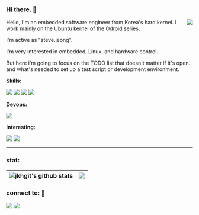### Hi there. 👋

<!--
**jkhgit/jkhgit** is a ✨ _special_ ✨ repository because its `README.md` (this file) appears on your GitHub profile.

Here are some ideas to get you started:

- 🔭 I’m currently working on ...
- 🌱 I’m currently learning ...
- 👯 I’m looking to collaborate on ...
- 🤔 I’m looking for help with ...
- 💬 Ask me about ...
- 📫 How to reach me: ...
- 😄 Pronouns: ...
- ⚡ Fun fact: ...
-->

<a href="https://github.com/jkhgit"><img align="right" src="https://hits.seeyoufarm.com/api/count/incr/badge.svg?url=https%3A%2F%2Fgithub.com%2Fgjbae1212%2Fhit-counter&count_bg=%2379C83D&title_bg=%230F0F0F&icon=&icon_color=%23E7E7E7&title=hits&edge_flat=false"/></a>


Hello, I'm an embedded software engineer from Korea's hard kernel. I work mainly on the Ubuntu kernel of the Odroid series.

I'm active as "steve.jeong".

I'm very interested in embedded, Linux, and hardware control.

But here i'm going to focus on the TODO list that doesn't matter if it's open. and what's needed to set up a test script or development environment.


**Skills:**

<a><img src="https://img.shields.io/badge/C/C++-00599c?style=flat-square&logo=C&logoColor=white"/></a>
<a><img src="https://img.shields.io/badge/Python-3776ab?style=flat-square&logo=Python&logoColor=white"/></a>
<a><img src="https://img.shields.io/badge/Linux-fcc624?style=flat-square&logo=Linux&logoColor=white"/></a>
<a><img src="https://img.shields.io/badge/Gnu Bash-4eaa25?style=flat-square&logo=Gnu Bash&logoColor=white"/></a>

**Devops:**

<a><img src="https://img.shields.io/badge/Ubuntu-e95420?style=flat-square&logo=Ubuntu&logoColor=white"/></a>

**Interesting:**

<a><img src="https://img.shields.io/badge/ROS2-22314e?style=flat-square&logo=ROS&logoColor=white"/></a>
<a><img src="https://img.shields.io/badge/Docker-2496ed?style=flat-square&logo=Docker&logoColor=white"/></a>

<hr>

### stat:

| <img align="center" src="https://github-readme-stats.vercel.app/api?username=jkhgit&show_  icons=true&include_all_commits=true&theme=vue&hide_border=true" alt="jkhgit's github stats" /> | <img align="center" src="https://github-readme-stats.vercel.app/api/top-langs/?username=jkhgit&layout=compact&theme=vue&hide_border=true" /> |
| ------------- | ------------- |


### connect to: 💬
<a href="https://github.com/jkhgit" target="_blank"><img src="https://img.shields.io/badge/github-181717?style=flat-square&logo=GitHub&logoColor=white"/></a>
<a href="mailto:jkhpro1003@gmail.com" target="_blank"><img src="https://img.shields.io/badge/gmail-ea4335?style=flat-square&logo=Gmail&logoColor=white"/></a>
